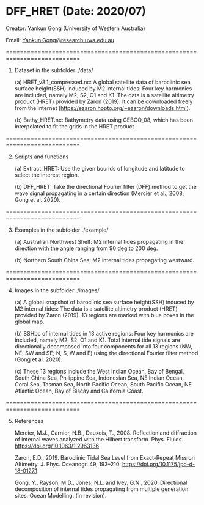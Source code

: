# DFF_HRET (Date: 2020/07) 

 Creator: Yankun Gong (University of Western Australia)
 
 Email:  Yankun.Gong@research.uwa.edu.au

===========================================================================

1. Dataset in the subfolder ./data/

     (a) HRET_v8.1_compressed.nc:
	 A global satellite data of baroclinic sea surface height(SSH) induced by M2 internal tides:
	 Four key harmonics are included, namely M2, S2, O1 and K1.
   	 The data is a satellite altimetry product (HRET) provided by Zaron (2019).
	 It can be downloaded freely from the internet (https://ezaron.hopto.org/~ezaron/downloads.html).
			
     (b) Bathy_HRET.nc:
	 Bathymetry data using GEBCO_08, which has been interpolated to fit the grids in the HRET product
	        	   
===========================================================================

2. Scripts and functions

     (a) Extract_HRET:
         Use the given bounds of longitude and latitude to select the interest region. 	 
	   
     (b) DFF_HRET:
         Take the directional Fourier filter (DFF) method to get the wave signal propagating in a certain direction
         (Mercier et al., 2008; Gong et al. 2020).
		 
===========================================================================

3. Examples in the subfolder ./example/
    
     (a) Australian Northwest Shelf: 
         M2 internal tides propagating in the direction with the angle ranging from 90 deg to 200 deg.
	 
     (b) Northern South China Sea: 
         M2 internal tides propagating westward.

===========================================================================

4. Images in the subfolder ./images/
		 
     (a) A global snapshot of baroclinic sea surface height(SSH) induced by M2 internal tides:
   	 The data is a satellite altimetry product (HRET) provided by Zaron (2019).
         13 regions are marked with blue boxes in the global map. 
		 
     (b) SSHbc of internal tides in 13 active regions: 
	 Four key harmonics are included, namely M2, S2, O1 and K1.
         Total internal tide signals are directionally decomposed into four components for all 13 regions 
         (NW, NE, SW and SE; N, S, W and E) using the directional Fourier filter method (Gong et al. 2020).
		 
     (c) These 13 regions include the West Indian Ocean, Bay of Bengal, South China Sea, Philippine Sea, Indonesian Sea, NE Indian Ocean, Coral Sea, Tasman Sea, North Pacific Ocean, South Pacific Ocean, NE Atlantic Ocean, Bay of Biscay and California Coast. 	
		 
===========================================================================

5. References

    Mercier, M.J., Garnier, N.B., Dauxois, T., 2008. Reflection and diffraction of internal waves analyzed with the Hilbert transform. 
      Phys. Fluids. https://doi.org/10.1063/1.2963136
	  
    Zaron, E.D., 2019. Baroclinic Tidal Sea Level from Exact-Repeat Mission Altimetry. 
      J. Phys. Oceanogr. 49, 193–210. https://doi.org/10.1175/jpo-d-18-0127.1

    Gong, Y., Rayson, M.D., Jones, N.L. and Ivey, G.N., 2020. Directional decomposition of internal tides propagating from multiple generation sites.
      Ocean Modelling. (in revision). 
